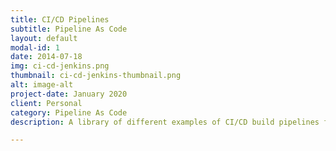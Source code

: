 ```yaml
---
title: CI/CD Pipelines
subtitle: Pipeline As Code
layout: default
modal-id: 1
date: 2014-07-18
img: ci-cd-jenkins.png
thumbnail: ci-cd-jenkins-thumbnail.png
alt: image-alt
project-date: January 2020
client: Personal
category: Pipeline As Code
description: A library of different examples of CI/CD build pipelines for use in Jenkins (the Automation Server). The Jenkins pipelines are themselves written in Jenkinsfile and is stored in a Version Control System (VCS) - in this case; Git. Thus, demonstrates Pipeline as Code in action. Checkout my code example - https://github.com/colinbut/jenkins-pipelines.git

---
```

